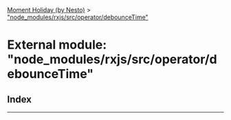 [Moment Holiday (by Nesto)](../README.md) > ["node_modules/rxjs/src/operator/debounceTime"](../modules/_node_modules_rxjs_src_operator_debouncetime_.md)

# External module: "node_modules/rxjs/src/operator/debounceTime"

## Index

---

